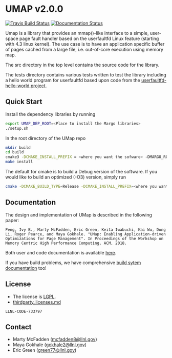 # UMAP v2.0.0

[![Travis Build Status](https://travis-ci.com/LLNL/umap.svg?branch=develop)](https://travis-ci.com/LLNL/umap)
[![Documentation Status](https://readthedocs.org/projects/llnl-umap/badge/?version=develop)](https://llnl-umap.readthedocs.io/en/develop/?badge=develop)

Umap is a library that provides an mmap()-like interface to a simple, user-
space page fault handler based on the userfaultfd Linux feature (starting with
4.3 linux kernel). The use case is to have an application specific buffer of
pages cached from a large file, i.e. out-of-core execution using memory map.

The src directory in the top level contains the source code for the library.

The tests directory contains various tests written to test the library
including a hello world program for userfaultfd based upon code from the
[userfaultfd-hello-world project](http://noahdesu.github.io/2016/10/10/userfaultfd-hello-world.html).

## Quick Start

Install the dependency libraries by running

```bash
export UMAP_DEP_ROOT=<Place to install the Margo libraries>
./setup.sh
```

In the root directory of the UMap repo

```bash
mkdir build
cd build
cmake3 -DCMAKE_INSTALL_PREFIX = <where you want the sofware> -DMARGO_ROOT=$UMAP_DEP_ROOT ..
make install
```

The default for cmake is to build a Debug version of the software.  If you
would like to build an optimized (-O3) version, simply run 
```bash
cmake -DCMAKE_BUILD_TYPE=Release -DCMAKE_INSTALL_PREFIX=<where you want the sofware>  -DMARGO_ROOT=$UMAP_DEP_ROOT ..
```

## Documentation

The design and implementation of UMap is described in the following paper:

```Peng, Ivy B., Marty McFadden, Eric Green, Keita Iwabuchi, Kai Wu, Dong Li, Roger Pearce, and Maya Gokhale. "UMap: Enabling Application-driven Optimizations for Page Management". In Proceedings of the Workshop on Memory Centric High Performance Computing. ACM, 2018.```

Both user and code documentation is available
[here](http://llnl-umap.readthedocs.io/).

If you have build problems, we have comprehensive
[build sytem documentation](https://llnl-umap.readthedocs.io/en/develop/advanced_configuration.html) too!

## License

- The license is [LGPL](/LICENSE).
- [thirdparty_licenses.md](/thirdparty_licenses.md)

`LLNL-CODE-733797`

## Contact

- Marty McFadden  (mcfadden8@llnl.gov)
- Maya Gokhale (gokhale2@llnl.gov)
- Eric Green (green77@llnl.gov)
